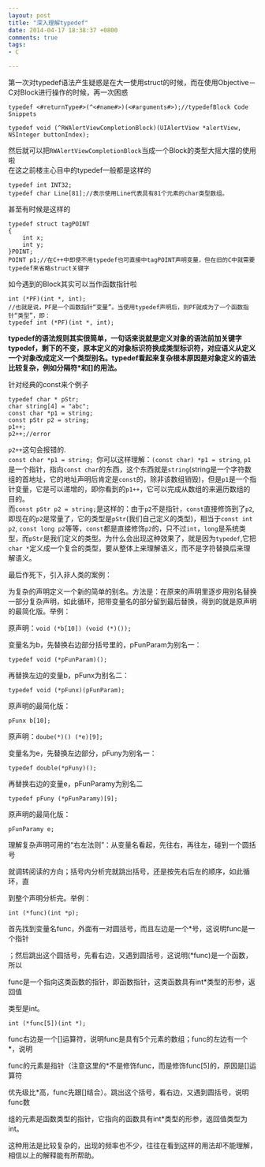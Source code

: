 ```yaml
---
layout: post
title: "深入理解typedef"
date: 2014-04-17 18:38:37 +0800
comments: true
tags: 
- C

---
```

第一次对typedef语法产生疑惑是在大一使用struct的时候，而在使用Objective－C对Block进行操作的时候，再一次困惑  
<!--more-->

```
typedef <#returnType#>(^<#name#>)(<#arguments#>);//typedefBlock Code Snippets

typedef void (^RWAlertViewCompletionBlock)(UIAlertView *alertView, NSInteger buttonIndex);
```

然后就可以把`RWAlertViewCompletionBlock`当成一个Block的类型大摇大摆的使用啦  
在这之前楼主心目中的typedef一般都是这样的  

```
typedef int INT32;
typedef char Line[81];//表示使用Line代表具有81个元素的char类型数组。

```
甚至有时候是这样的  

```
typedef struct tagPOINT
{
    int x;
    int y;
}POINT;
POINT p1;//在C++中即使不用typedef也可直接中tagPOINT声明变量，但在旧的C中就需要typedef来省略struct关键字
```
如今遇到的Block其实可以当作函数指针啦  

```
int (*PF)(int *, int);
//也就是说，PF是一个函数指针“变量”。当使用typedef声明后，则PF就成为了一个函数指针“类型”，即：
typedef int (*PF)(int *, int);
```

**typedef的语法规则其实很简单，一句话来说就是定义对象的语法前加关键字typedef，剩下的不变，原本定义的对象标识符换成类型标识符，对应语义从定义一个对象改成定义一个类型别名。typedef看起来复杂根本原因是对象定义的语法比较复杂，例如分隔符*和[]的用法。**  
  
针对经典的const来个例子

```
typedef char * pStr;
char string[4] = "abc";
const char *p1 = string;
const pStr p2 = string;
p1++;
p2++;//error
```
`p2++`这句会报错的.  
`const char *p1 = string; `你可以这样理解：`(const char) *p1 = string`, `p1`是一个指针，指向`const char`的东西，这个东西就是`string`(string是一个字符数组的首地址，它的地址声明后肯定是`const`的，除非该数组销毁)，但是`p1`是一个指针变量，它是可以递增的，即你看到的`p1++`，它可以完成从数组的来遍历数组的目的。  
而`const pStr p2 = string;`是这样的：由于`p2`不是指针，`const`直接修饰到了`p2`,即现在的`p2`是常量了，它的类型是`pStr`(我们自己定义的类型)，相当于`const int p2`, `const long p2`等等，`const`都是直接修饰`p2`的，只不过`int`，`long`是系统类型，而`pStr`是我们定义的类型。为什么会出现这种效果了，就是因为`typedef`,它把`char *`定义成一个复合的类型，要从整体上来理解语义，而不是字符替换后来理解语义。  

最后作死下，引入非人类的案例：  

为复杂的声明定义一个新的简单的别名。方法是：在原来的声明里逐步用别名替换一部分复杂声明，如此循环，把带变量名的部分留到最后替换，得到的就是原声明的最简化版。举例： 

原声明：`void (*b[10]) (void (*)());`

变量名为b，先替换右边部分括号里的，pFunParam为别名一：

`typedef void (*pFunParam)();`

再替换左边的变量b，pFunx为别名二：

`typedef void (*pFunx)(pFunParam);`

原声明的最简化版：

`pFunx b[10];`
 
原声明：`doube(*)() (*e)[9];`

变量名为e，先替换左边部分，pFuny为别名一：

`typedef double(*pFuny)();`

再替换右边的变量e，pFunParamy为别名二

`typedef pFuny (*pFunParamy)[9];`

原声明的最简化版：

`pFunParamy e;`

理解复杂声明可用的“右左法则”：从变量名看起，先往右，再往左，碰到一个圆括号

就调转阅读的方向；括号内分析完就跳出括号，还是按先右后左的顺序，如此循环，直

到整个声明分析完。举例：

`int (*func)(int *p);`

首先找到变量名func，外面有一对圆括号，而且左边是一个*号，这说明func是一个指针

；然后跳出这个圆括号，先看右边，又遇到圆括号，这说明(*func)是一个函数，所以

func是一个指向这类函数的指针，即函数指针，这类函数具有int*类型的形参，返回值

类型是int。

`int (*func[5])(int *);`

func右边是一个[]运算符，说明func是具有5个元素的数组；func的左边有一个*，说明

func的元素是指针（注意这里的*不是修饰func，而是修饰func[5]的，原因是[]运算符

优先级比*高，func先跟[]结合）。跳出这个括号，看右边，又遇到圆括号，说明func数

组的元素是函数类型的指针，它指向的函数具有int*类型的形参，返回值类型为int。

这种用法是比较复杂的，出现的频率也不少，往往在看到这样的用法却不能理解，相信以上的解释能有所帮助。
